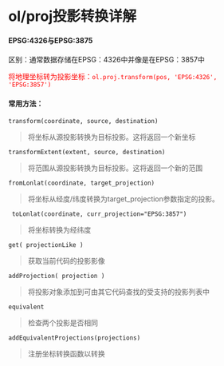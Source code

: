 # ol/proj投影转换详解



#### EPSG:4326与EPSG:3875

区别：通常数据存储在EPSG：4326中并像是在EPSG：3857中

​	<font color=red>将地理坐标转为投影坐标：`ol.proj.transform(pos, 'EPSG:4326', 'EPSG:3857')`</font>

#### 常用方法：

`transform(coordinate, source, destination)`

> 将坐标从源投影转换为目标投影。这将返回一个新坐标

`transformExtent(extent, source, destination)`

> 将范围从源投影转换为目标投影。这将返回一个新的范围

`fromLonlat(coordinate, target_projection)`

> 将坐标从经度/纬度转换为target_projection参数指定的投影。

` toLonlat(coordinate, curr_projection="EPSG:3857")`

> 将坐标转换为经纬度

`get( projectionLike )`

> 获取当前代码的投影影像

`addProjection( projection )`

> 将投影对象添加到可由其它代码查找的受支持的投影列表中

`equivalent`

> 检查两个投影是否相同

`addEquivalentProjections(projections)`

> 注册坐标转换函数以转换